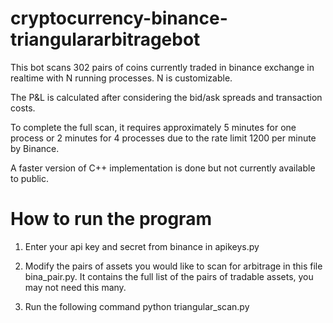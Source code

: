 # cryptocurrency-binance-triangulararbitragebot
This bot scans 302 pairs of coins currently traded in binance exchange in realtime with N running processes. N is customizable.

The P&L is calculated after considering the bid/ask spreads and transaction costs. 

To complete the full scan, it requires approximately 5 minutes for one process or 2 minutes for 4 processes due to the rate limit 1200 per minute by Binance.

A faster version of C++ implementation is done but not currently available to public.

# How to run the program

1. Enter your api key and secret from binance in apikeys.py

2. Modify the pairs of assets you would like to scan for arbitrage in this file bina_pair.py. It contains the full list of the pairs of tradable assets, you may not need this many.

3. Run the following command
python triangular_scan.py

